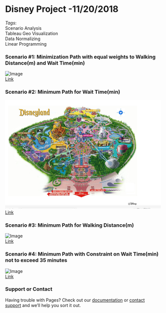 # **Disney Project -11/20/2018**
_Tags_: <br/>
Scenario Analysis <br/>
Tableau Geo Visualization <br/>
Data Normalizing <br/>
Linear Programming <br/>

### Scenario #1: Minimization Path with equal weights to Walking Distance(m) and Wait Time(min)
![Image](src) <br/>
[Link](url)


### Scenario #2: Minimum Path for Wait Time(min)
![](dis.png)
[Link](url)



### Scenario #3: Minimum Path for Walking Distance(m)
![Image](Disney/dis.PNG) <br/>
[Link](url)



### Scenario #4: Minimum Path with Constraint on Wait Time(min) not to exceed 35 minutes
![Image](src) <br/>
[Link](url)





### Support or Contact

Having trouble with Pages? Check out our [documentation](https://help.github.com/categories/github-pages-basics/) or [contact support](https://github.com/contact) and we’ll help you sort it out.
